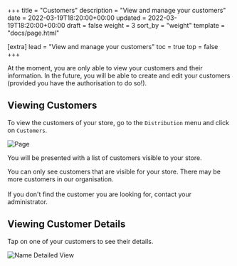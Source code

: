 +++
title = "Customers"
description = "View and manage your customers"
date = 2022-03-19T18:20:00+00:00
updated = 2022-03-19T18:20:00+00:00
draft = false
weight = 3
sort_by = "weight"
template = "docs/page.html"

[extra]
lead = "View and manage your customers"
toc = true
top = false
+++

<div class="omsupdate">
At the moment, you are only able to view your customers and their information. In the future, you will be able to create and edit your customers (provided you have the authorisation to do so!). 
</div>

## Viewing Customers

To view the customers of your store, go to the `Distribution` menu and click on `Customers`. 

![Page](/docs/distribution/images/cust_gotocust2.png)

You will be presented with a list of customers visible to your store. 

<div class="note">
You can only see customers that are visible for your store.  There may be more customers in our organisation. 
<br>
<br>
If you don't find the customer you are looking for, contact your administrator. 
</div>


## Viewing Customer Details

Tap on one of your customers to see their details.

![Name Detailed View](/docs/distribution/images/cust_detailedview.png)
